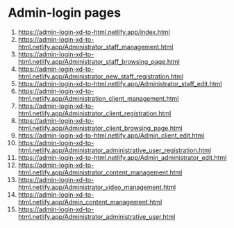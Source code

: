 <h1>
    Admin-login pages
</h1>

<ol>
    <li>
        <a href="https://admin-login-xd-to-html.netlify.app/index.html">https://admin-login-xd-to-html.netlify.app/index.html</a>
    </li>
    <li>
        <a href="https://admin-login-xd-to-html.netlify.app/Administrator_staff_management.html">https://admin-login-xd-to-html.netlify.app/Administrator_staff_management.html</a>
    </li>
    <li>
        <a href="https://admin-login-xd-to-html.netlify.app/Administrator_staff_browsing_page.html">https://admin-login-xd-to-html.netlify.app/Administrator_staff_browsing_page.html</a>
    </li>
    <li>
        <a href="https://admin-login-xd-to-html.netlify.app/Administrator_new_staff_registration.html">https://admin-login-xd-to-html.netlify.app/Administrator_new_staff_registration.html</a>
    </li>
    <li>
        <a href="https://admin-login-xd-to-html.netlify.app/Administrator_staff_edit.html">https://admin-login-xd-to-html.netlify.app/Administrator_staff_edit.html</a>
    </li>
    <li>
        <a href="https://admin-login-xd-to-html.netlify.app/Administration_client_management.html">https://admin-login-xd-to-html.netlify.app/Administration_client_management.html</a>
    </li>
    <li>
        <a href="https://admin-login-xd-to-html.netlify.app/Administrator_client_registration.html">https://admin-login-xd-to-html.netlify.app/Administrator_client_registration.html</a>
    </li>
    <li>
        <a href="https://admin-login-xd-to-html.netlify.app/Administrator_client_browsing_page.html">https://admin-login-xd-to-html.netlify.app/Administrator_client_browsing_page.html</a>
    </li>
    <li>
        <a href="https://admin-login-xd-to-html.netlify.app/Admin_client_edit.html">https://admin-login-xd-to-html.netlify.app/Admin_client_edit.html</a>
    </li>
    <li>
        <a href="https://admin-login-xd-to-html.netlify.app/Administrator_administrative_user_registration.html">https://admin-login-xd-to-html.netlify.app/Administrator_administrative_user_registration.html</a>
    </li>
    <li>
        <a href="https://admin-login-xd-to-html.netlify.app/Admin_administrator_edit.html">https://admin-login-xd-to-html.netlify.app/Admin_administrator_edit.html</a>
    </li>
    <li>
        <a href="https://admin-login-xd-to-html.netlify.app/Administrator_content_management.html">https://admin-login-xd-to-html.netlify.app/Administrator_content_management.html</a>
    </li>
    <li>
        <a href="https://admin-login-xd-to-html.netlify.app/Administrator_video_management.html">https://admin-login-xd-to-html.netlify.app/Administrator_video_management.html</a>
    </li>
    <li>
        <a href="https://admin-login-xd-to-html.netlify.app/Admin_content_management.html">https://admin-login-xd-to-html.netlify.app/Admin_content_management.html</a>
    </li>
    <li>
        <a href="https://admin-login-xd-to-html.netlify.app/Administrator_administrative_user.html">https://admin-login-xd-to-html.netlify.app/Administrator_administrative_user.html</a>
    </li>
</ol>
